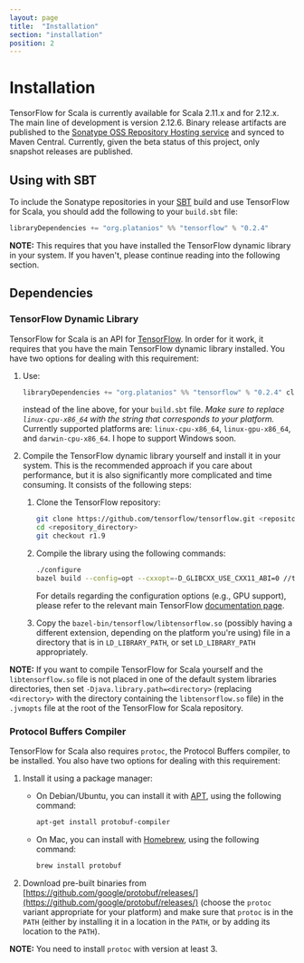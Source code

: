 ```yaml
---
layout: page
title:  "Installation"
section: "installation"
position: 2
---
```


[sonatype]: https://oss.sonatype.org/index.html#nexus-search;quick~platanios

# Installation

TensorFlow for Scala is currently available for Scala 2.11.x and for 2.12.x. The main line of development is version 
2.12.6. Binary release artifacts are published to the [Sonatype OSS Repository Hosting service][sonatype] and synced to
Maven Central. Currently, given the beta status of this project, only snapshot releases are published.

## Using with SBT

To include the Sonatype repositories in your [SBT](http://www.scala-sbt.org) build and use TensorFlow for Scala, you 
should add the following to your `build.sbt` file:

```scala
libraryDependencies += "org.platanios" %% "tensorflow" % "0.2.4"
```

**NOTE:** This requires that you have installed the TensorFlow dynamic library in your system. If you haven't, please 
continue reading into the following section.

## Dependencies

### TensorFlow Dynamic Library

TensorFlow for Scala is an API for [TensorFlow](https://www.tensorflow.org). In order for it work, it requires that you 
have the main TensorFlow dynamic library installed. You have two options for dealing with this requirement:

  1. Use:
     
     ```scala
     libraryDependencies += "org.platanios" %% "tensorflow" % "0.2.4" classifier "linux-cpu-x86_64"
     ```
     
     instead of the line above, for your `build.sbt` file. *Make sure to replace `linux-cpu-x86_64` with the string 
     that corresponds to your platform.* Currently supported platforms are: `linux-cpu-x86_64`, `linux-gpu-x86_64`, and 
     `darwin-cpu-x86_64`. I hope to support Windows soon.
  2. Compile the TensorFlow dynamic library yourself and install it in your system. This is the recommended approach if 
     you care about performance, but it is also significantly more complicated and time consuming. It consists of the 
     following steps:
     
       1. Clone the TensorFlow repository:
       
          ```bash
          git clone https://github.com/tensorflow/tensorflow.git <repository_directory>
          cd <repository_directory>
          git checkout r1.9
          ```
          
       2. Compile the library using the following commands:
          
          ```bash
          ./configure
          bazel build --config=opt --cxxopt=-D_GLIBCXX_USE_CXX11_ABI=0 //tensorflow:libtensorflow.so
          ```
          
          For details regarding the configuration options (e.g., GPU support), please refer to the relevant main 
          TensorFlow [documentation page](https://www.tensorflow.org/install/install_sources).
       3. Copy the `bazel-bin/tensorflow/libtensorflow.so` (possibly having  a different extension, depending on the 
          platform you're using) file in a directory that is in `LD_LIBRARY_PATH`, or set `LD_LIBRARY_PATH` 
          appropriately.

**NOTE:** If you want to compile TensorFlow for Scala yourself and the `libtensorflow.so` file is not placed in one of 
the default system libraries directories, then set `-Djava.library.path=<directory>` (replacing `<directory>` with the 
directory containing the `libtensorflow.so` file) in the `.jvmopts` file at the root of the TensorFlow for Scala 
repository.

### Protocol Buffers Compiler

TensorFlow for Scala also requires `protoc`, the Protocol Buffers compiler, to be installed. You also have two options 
for dealing with this requirement:

  1. Install it using a package manager:
     - On Debian/Ubuntu, you can install it with [APT](https://help.ubuntu.com/community/AptGet), using the following 
       command:
       
       ```bash
       apt-get install protobuf-compiler
       ```
     - On Mac, you can install with [Homebrew](https://brew.sh), using the following command:
       
       ```bash
       brew install protobuf
       ```
  2. Download pre-built binaries from 
     [https://github.com/google/protobuf/releases/](https://github.com/google/protobuf/releases/) (choose the `protoc` 
     variant appropriate for your platform) and make sure that `protoc` is in the `PATH` (either by installing it in a 
     location in the `PATH`, or by adding its location to the `PATH`).

**NOTE:** You need to install `protoc` with version at least 3.
